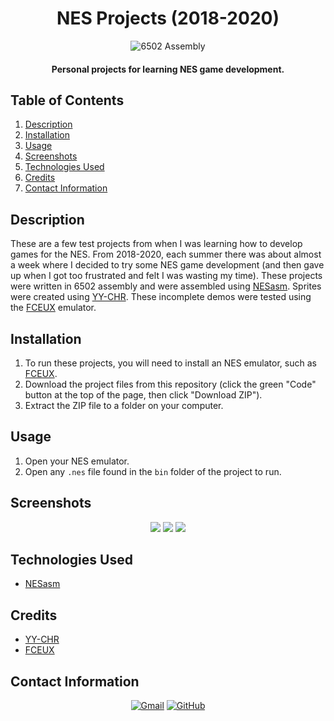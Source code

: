<h1 align="center">
  NES Projects (2018-2020)
</h1>

<p align="center">
  <img src="https://img.shields.io/badge/6502_Assembly-8A2BE2?style=for-the-badge&color=rgb(107%2C%2090%2C%2088)" alt="6502 Assembly">
</p>

<h4 align="center">Personal projects for learning NES game development.</h4>

## Table of Contents
1. [Description](#description)
2. [Installation](#installation)
3. [Usage](#usage)
4. [Screenshots](#screenshots)
5. [Technologies Used](#technologies-used)
6. [Credits](#credits)
7. [Contact Information](#contact-information)

## Description
These are a few test projects from when I was learning how to develop games for the NES. From 2018-2020, each summer there was about almost a week where I decided to try some NES game development (and then gave up when I got too frustrated and felt I was wasting my time). These projects were written in 6502 assembly and were assembled using [NESasm](https://github.com/camsaul/nesasm). Sprites were created using [YY-CHR](https://shiru.untergrund.net/software.shtml). These incomplete demos were tested using the [FCEUX](https://fceux.com/web/home.html) emulator.

## Installation
1. To run these projects, you will need to install an NES emulator, such as [FCEUX](https://fceux.com/web/home.html).
2. Download the project files from this repository (click the green "Code" button at the top of the page, then click "Download ZIP").
3. Extract the ZIP file to a folder on your computer.

## Usage
1. Open your NES emulator.
2. Open any `.nes` file found in the `bin` folder of the project to run.

## Screenshots
<p align="center">
  <img src="https://github.com/cwchilvers/Basic-Tech-Blog/assets/59628271/767f8115-b12b-4d92-bdd6-ff49f2f04283">
  <img src="https://github.com/cwchilvers/Basic-Tech-Blog/assets/59628271/c38c86b0-1473-4c5c-be5f-e3990014f5d2">
  <img src="https://github.com/cwchilvers/Basic-Tech-Blog/assets/59628271/c2731247-8af5-4dcd-9b04-3a9ab585cc9f">
</p>

## Technologies Used
* [NESasm](https://github.com/camsaul/nesasm)

## Credits
* [YY-CHR](https://shiru.untergrund.net/software.shtml)
* [FCEUX](https://fceux.com/web/home.html)

## Contact Information
<p align="center">
    <a href="mailto:cwchilvers@gmail.com"><img src="https://img.shields.io/badge/Gmail-D14836?style=for-the-badge&logo=gmail&logoColor=white" alt="Gmail"></a>
    <a href="https://github.com/cwchilvers"><img src="https://img.shields.io/badge/GitHub-181717.svg?style=for-the-badge&logo=GitHub&logoColor=white" alt="GitHub"></a>
</p>
